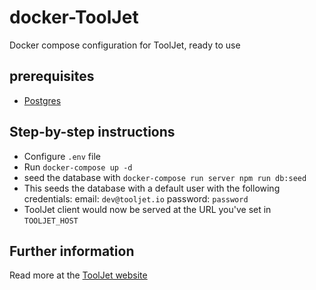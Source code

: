 # docker-ToolJet

Docker compose configuration for ToolJet, ready to use

## prerequisites

- [Postgres](https://hub.docker.com/r/postgres/)

## Step-by-step instructions

- Configure `.env` file
- Run `docker-compose up -d`
- seed the database with `docker-compose run server npm run db:seed`
- This seeds the database with a default user with the following credentials: email: `dev@tooljet.io`
  password: `password`
- ToolJet client would now be served at the URL you've set in `TOOLJET_HOST`

## Further information

Read more at the [ToolJet website](https://docs.tooljet.com/docs/deployment/docker)